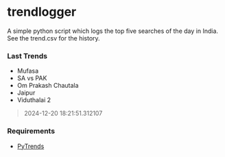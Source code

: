# trendlogger
A simple python script which logs the top five searches of the day in India.<br>See the trend.csv for the history.<br>

<!-- Last Trends -->
### Last Trends
* Mufasa
* SA vs PAK
* Om Prakash Chautala
* Jaipur
* Viduthalai 2
> 2024-12-20 18:21:51.312107

<!-- Requirements -->
### Requirements
* [PyTrends](https://github.com/dreyco676/pytrends)
